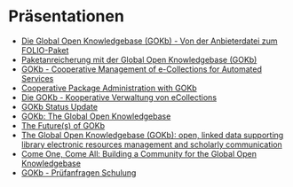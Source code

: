 # Präsentationen

- [Die Global Open Knowledgebase (GOKb) - Von der Anbieterdatei zum 
FOLIO-Paket](https://opus4.kobv.de/opus4-bib-info/frontdoor/index/index/docId/18011 )
- [Paketanreicherung mit der Global Open Knowledgebase 
(GOKb)](https://opus4.kobv.de/opus4-bib-info/frontdoor/index/index/docId/18029)
- [GOKb - Cooperative Management of e-Collections for Automated
    Services](https://www.elag2019.de/programme.html#_day3_gokb)
- [Cooperative Package Administration with
    GOKb](https://www.folio-bib.org/wp-content/uploads/2019/04/GOKb_folio_days_2019_ger.pdf)
- [Die GOKb - Kooperative Verwaltung von
    eCollections](https://opus4.kobv.de/opus4-bib-info/)
- [GOKb Status Update](http://jorol.de/talks/2018-GOKb-Forum/)
- [GOKb: The Global Open
    Knowledgebase](http://www.slideshare.net/gokb/gokb-the-global-open-knowledgebase)
- [The Future(s) of
    GOKb](http://www.slideshare.net/gokb/the-futures-of-gokb)
- [The Global Open Knowledgebase (GOKb): open, linked data supporting
    library electronic resources management and scholarly
    communication](http://www.slideshare.net/gokb/150331-uksg-antelmanwilson)
- [Come One, Come All: Building a Community for the Global Open
    Knowledgebase](http://www.slideshare.net/gokb/20150223-erl15-wilsonbuildingcommunity)
- [GOKb - Prüfanfragen Schulung](GOKb-Review-Request-Training-2023.de.pdf)
  
